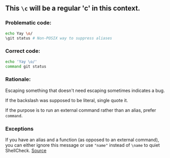 ## This `\c` will be a regular 'c' in this context.

### Problematic code:

```sh
echo Yay \o/
\git status # Non-POSIX way to suppress aliases
```

### Correct code:

```sh
echo 'Yay \o/'
command git status
```

### Rationale:

Escaping something that doesn't need escaping sometimes indicates a bug.

If the backslash was supposed to be literal, single quote it.

If the purpose is to run an external command rather than an alias, prefer `command`.

### Exceptions

If you have an alias and a function (as opposed to an external command), you can either ignore this message or use `"name"` instead of `\name` to quiet ShellCheck.
[Source](https://github.com/koalaman/shellcheck/wiki/SC1001)

